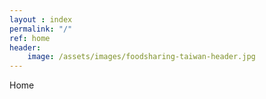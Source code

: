 ```yaml
---
layout : index
permalink: "/"
ref: home
header:
    image: /assets/images/foodsharing-taiwan-header.jpg
---
```


Home



